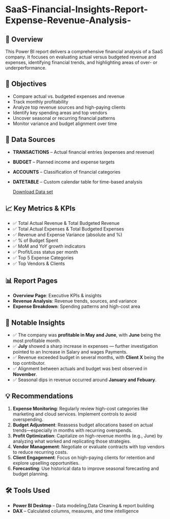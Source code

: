 # SaaS-Financial-Insights-Report-Expense-Revenue-Analysis-
## 📌 Overview
This Power BI report delivers a comprehensive financial analysis of a SaaS company. It focuses on evaluating actual versus budgeted revenue and expenses, identifying financial trends, and highlighting areas of over- or underperformance.

## 🎯 Objectives
- Compare actual vs. budgeted expenses and revenue
- Track monthly profitability
- Analyze top revenue sources and high-paying clients
- Identify key spending areas and top vendors
- Uncover seasonal or recurring financial patterns
- Monitor variance and budget alignment over time

## 🧾 Data Sources
- **TRANSACTIONS** – Actual financial entries (expenses and revenue)
- **BUDGET** – Planned income and expense targets
- **ACCOUNTS** – Classification of financial categories
- **DATETABLE** – Custom calendar table for time-based analysis
  
  [Download Data set](https://zoomchartswebstorage.blob.core.windows.net/contest/files/Finance_DataSet_FP20Analytics_Challenge_26.zip)

## 📈 Key Metrics & KPIs
- ✅ Total Actual Revenue & Total Budgeted Revenue  
- ✅ Total Actual Expenses & Total Budgeted Expenses  
- ✅ Revenue and Expense Variance (absolute and %)  
- ✅ % of Budget Spent  
- ✅ MoM and YoY growth indicators  
- ✅ Profit/Loss status per month  
- ✅ Top 5 Expense Categories  
- ✅ Top Vendors & Clients

## 📊 Report Pages
- **Overview Page**: Executive KPIs & insights
- **Revenue Analysis**: Revenue trends, sources, and variance
- **Expense Breakdown**: Spending patterns and high-cost area  

## 🔎 Notable Insights
- ✅ The company was **profitable in May and June**, with **June** being the most profitable month.
- ✅ **July** showed a sharp increase in expenses — further investigation pointed to an Increase in Salary and wages Payments.
- ✅ Revenue exceeded budget in several months, with **Client X** being the top contributor.
- ✅ Alignment between actuals and budget was best observed in **November**.
- ✅ Seasonal dips in revenue occurred around **January and Febuary**.

## 💡 Recommendations
1. **Expense Monitoring**: Regularly review high-cost categories like marketing and cloud services. Implement controls to avoid overspending.
2. **Budget Adjustment**: Reassess budget allocations based on actual trends—especially in months with recurring overspends.
3. **Profit Optimization**: Capitalize on high-revenue months (e.g., June) by analyzing what worked and replicating those strategies.
4. **Vendor Management**: Negotiate or evaluate contracts with top vendors to reduce recurring costs.
5. **Client Engagement**: Focus on high-paying clients for retention and explore upselling opportunities.
6. **Forecasting**: Use historical data to improve seasonal forecasting and budget planning.

## 🛠️ Tools Used
- **Power BI Desktop** – Data modeling,Data Cleaning & report building
- **DAX** – Calculated columns, measures, and time intelligence

